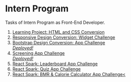 # Intern Program
Tasks of Intern Program as Front-End Developer.
<br>

<ol>
  <li><a href="https://jsfiddle.net/fas_200/7czsyewr/2/">Learning Project: HTML and CSS Conversion</a></li>
  <li><a href="https://jsfiddle.net/fas_200/sf156aq9/2/">Responsive Design Conversion: Widget Challenge</a></li>
  <li><a href="https://mega.nz/folder/5wwVBQha#hx0hua9yKxOdRnxq37mCcg">Bootstrap Design Conversion: App Challenge</a> </br> <a href="https://screener.fashadahmedahme.repl.co"><i>Deployed!</i></a></li>
<li><a href="https://github.com/Fashad-Ahmed/Covid-Screening-App">Screening App Challenge</a> </br> <a href="https://screening-app.fashadahmedahme.repl.co/"><i>Deployed!</i></a></li>
<li><a href="https://github.com/Fashad-Ahmed/Leaderboard-App">React Spark: Leaderboard App Challenge</a></li>
<li><a href="https://github.com/Fashad-Ahmed/Quiz-App-React">React Spark: Quiz App Challenge</a></li> 
<li><a href="https://github.com/Fashad-Ahmed/BMR-Calculator">React Spark: BMR & Calorie Calculator App Challenge<</a></li>
</ol>
